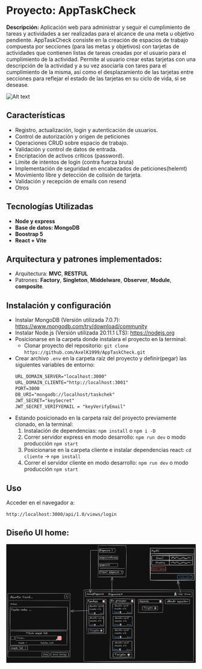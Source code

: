 # Proyecto: AppTaskCheck

**Descripción:**
Aplicación web para administrar y seguir el cumplimiento de tareas y actividades a ser realizadas para el alcance de una meta u objetivo pendiente. AppTaskCheck consiste en la creación de espacios de trabajo compuesta por secciones (para las metas y objetivos) con tarjetas de actividades que contienen listas de tareas creadas por el usuario para el cumplimiento de la actividad. Permite al usuario crear estas tarjetas con una descripción de la actividad y a su vez asociarla con tares para el cumplimiento de la misma, así como el desplazamiento de las tarjetas entre secciones para reflejar el estado de las tarjetas en su ciclo de vida, si se desease.  

![Alt text](/esquema%20y%20diseño/UI_Home.png)

## Características 

- Registro, actualización, login y autenticación de usuarios.
- Control de autorización y origen de peticiones
- Operaciones CRUD sobre espacio de trabajo.
- Validación y control de datos de entrada.
- Encriptación de activos críticos (password).
- Límite de intentos de login (contra fuerza bruta)
- Implementación de seguridad en encabezados de peticiones(helemt)
- Movimiento libre y detección de colisión de tarjeta.
- Validación y recepción de emails con resend
- Otros

## Tecnologías Utilizadas
- **Node y express**
- **Base de datos: MongoDB** 
- **Boostrap 5**
- **React + Vite**

## Arquitectura y patrones implementados: 
- Arquitectura: **MVC**,  **RESTFUL**
- Patrones: **Factory**, **Singleton**, **Middelware**, **Observer**, **Module**, **composite**. 


## Instalación y configuración
- Instalar MongoDB (Versión utilizada 7.0.7): https://www.mongodb.com/try/download/community
- Instalar Node.js (Versión utilizada 20.11.1 LTS): https://nodejs.org
- Posicionarse en la carpeta donde instalara el proyecto en la terminal: 
    -  Clonar proyecto del repositorio: `git clone https://github.com/AxelK1999/AppTaskCheck.git`
- Crear archivo `.env` en la carpeta raíz del proyecto y definir(pegar) las siguientes variables de entorno:
    ~~~
   URL_DOMAIN_SERVER="localhost:3000"
   URL_DOMAIN_CLIENTE="http://localhost:3001"
   PORT=3000
   DB_URI="mongodb://localhost/taskchek"
   JWT_SECRET="keySecret"
   JWT_SECRET_VERIFYEMAIL = "keyVerifyEmail"
    ~~~ 
- Estando posicionado en la carpeta raíz del proyecto previamente clonado, en la terminal:
    1. Instalación de dependencias: `npm install` o ` npm i -D `
    2. Correr servidor express en modo desarrollo: `npm run dev` o modo producción `npm start`
    3. Posicionarse en la carpeta cliente e instalar dependencias react: `cd cliente` -> `npm install` 
    4. Correr el servidor cliente en modo desarrollo: `npm run dev` o modo producción `npm start`

## Uso 
Acceder en el navegador a: 
~~~
http://localhost:3000/api/1.0/views/login
~~~ 

## Diseño UI home: 

![Alt text](/esquema%20y%20diseño/Diseño_IU_Home.png)
